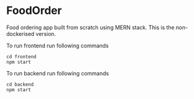 # FoodOrder

Food ordering app built from scratch using MERN stack. This is the non-dockerised version.

To run frontend run following commands 
```
cd frontend
npm start
```

To run backend run following commands 
```
cd backend
npm start
```

